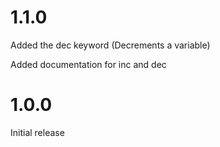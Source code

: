 # 1.1.0
 Added the dec keyword (Decrements a variable)

 Added documentation for inc and dec

# 1.0.0
 Initial release